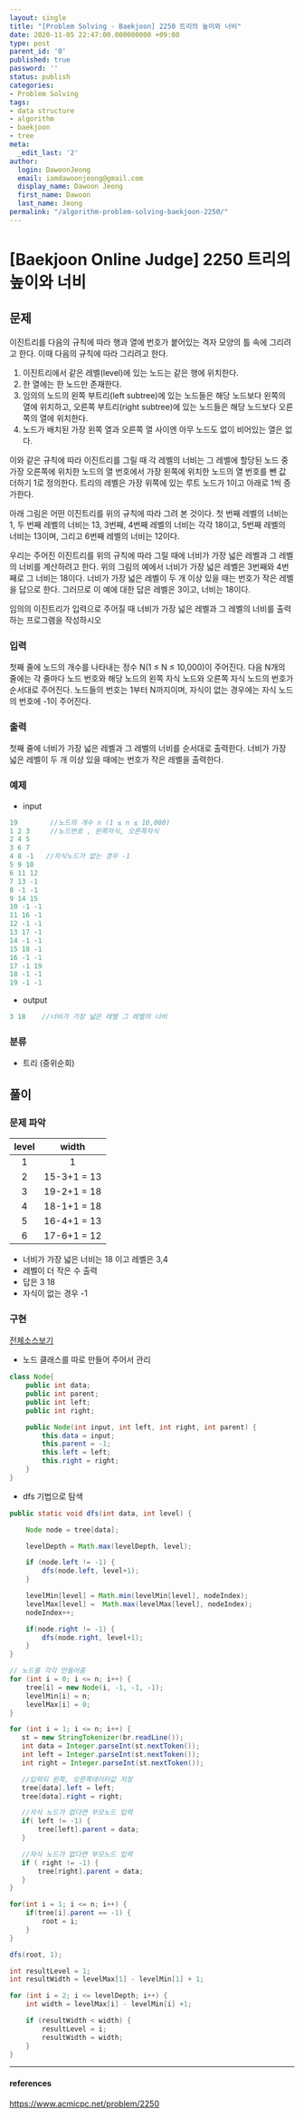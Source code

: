 ```yaml
---
layout: single
title: "[Problem Solving - Baekjoon] 2250 트리의 높이와 너비"
date: 2020-11-05 22:47:00.000000000 +09:00
type: post
parent_id: '0'
published: true
password: ''
status: publish
categories:
- Problem Solving
tags:
- data structure
- algorithm
- baekjoon
- tree
meta:
  _edit_last: '2'
author:
  login: DawoonJeong
  email: iamdawoonjeong@gmail.com
  display_name: Dawoon Jeong
  first_name: Dawoon
  last_name: Jeong
permalink: "/algorithm-problem-solving-baekjoon-2250/"
---
```

# [Baekjoon Online Judge] 2250 트리의 높이와 너비

## 문제
이진트리를 다음의 규칙에 따라 행과 열에 번호가 붙어있는 격자 모양의 틀 속에 그리려고 한다. 이때 다음의 규칙에 따라 그리려고 한다.

1. 이진트리에서 같은 레벨(level)에 있는 노드는 같은 행에 위치한다.
2. 한 열에는 한 노드만 존재한다.
3. 임의의 노드의 왼쪽 부트리(left subtree)에 있는 노드들은 해당 노드보다 왼쪽의 열에 위치하고, 오른쪽 부트리(right subtree)에 있는 노드들은 해당 노드보다 오른쪽의 열에 위치한다.
4. 노드가 배치된 가장 왼쪽 열과 오른쪽 열 사이엔 아무 노드도 없이 비어있는 열은 없다.

이와 같은 규칙에 따라 이진트리를 그릴 때 각 레벨의 너비는 그 레벨에 할당된 노드 중 가장 오른쪽에 위치한 노드의 열 번호에서 가장 왼쪽에 위치한 노드의 열 번호를 뺀 값 더하기 1로 정의한다. 트리의 레벨은 가장 위쪽에 있는 루트 노드가 1이고 아래로 1씩 증가한다.

아래 그림은 어떤 이진트리를 위의 규칙에 따라 그려 본 것이다. 첫 번째 레벨의 너비는 1, 두 번째 레벨의 너비는 13, 3번째, 4번째 레벨의 너비는 각각 18이고, 5번째 레벨의 너비는 13이며, 그리고 6번째 레벨의 너비는 12이다.

우리는 주어진 이진트리를 위의 규칙에 따라 그릴 때에 너비가 가장 넓은 레벨과 그 레벨의 너비를 계산하려고 한다. 위의 그림의 예에서 너비가 가장 넓은 레벨은 3번째와 4번째로 그 너비는 18이다. 너비가 가장 넓은 레벨이 두 개 이상 있을 때는 번호가 작은 레벨을 답으로 한다. 그러므로 이 예에 대한 답은 레벨은 3이고, 너비는 18이다.

임의의 이진트리가 입력으로 주어질 때 너비가 가장 넓은 레벨과 그 레벨의 너비를 출력하는 프로그램을 작성하시오

### 입력
첫째 줄에 노드의 개수를 나타내는 정수 N(1 ≤ N ≤ 10,000)이 주어진다. 다음 N개의 줄에는 각 줄마다 노드 번호와 해당 노드의 왼쪽 자식 노드와 오른쪽 자식 노드의 번호가 순서대로 주어진다. 노드들의 번호는 1부터 N까지이며, 자식이 없는 경우에는 자식 노드의 번호에 -1이 주어진다.

### 출력
첫째 줄에 너비가 가장 넓은 레벨과 그 레벨의 너비를 순서대로 출력한다. 너비가 가장 넓은 레벨이 두 개 이상 있을 때에는 번호가 작은 레벨을 출력한다.

### 예제
- input

```java
19        //노드의 개수 n (1 ≤ n ≤ 10,000)
1 2 3     //노드번호 , 왼쪽자식, 오른쪽자식
2 4 5
3 6 7
4 8 -1   //자식노드가 없는 경우 -1
5 9 10
6 11 12
7 13 -1
8 -1 -1
9 14 15
10 -1 -1
11 16 -1
12 -1 -1
13 17 -1
14 -1 -1
15 18 -1
16 -1 -1
17 -1 19
18 -1 -1
19 -1 -1
```

- output

```java
3 18    //너비가 가장 넓은 레벨 그 레벨의 너비
```

### 분류
- 트리 (중위순회)

## 풀이

### 문제 파악

| level |      width    |
|:-----:|:-------------:|
|   1   |   1           |
|   2   |  15-3+1 = 13  |
|   3   |  19-2+1 = 18  |
|   4   |  18-1+1 = 18  |
|   5   |  16-4+1 = 13  |
|   6   |  17-6+1 = 12  |

- 너비가 가장 넓은 너비는 18 이고 레벨은 3,4
- 레벨이 더 작은 수 출력
- 답은 3 18 
- 자식이 없는 경우 -1


### 구현

[전체소스보기](https://github.com/iamdawoonjeong/java-datastructure-algorithm/blob/master/java-algorithm-problem-solving/src/baekjoon/problem2250/Main.java)


- 노드 클래스를 따로 만들어 주어서 관리

```java
class Node{
    public int data;
    public int parent;
    public int left;
    public int right;

    public Node(int input, int left, int right, int parent) {
        this.data = input;
        this.parent = -1;
        this.left = left;
        this.right = right;
    }
}
```

- dfs 기법으로 탐색

```java
public static void dfs(int data, int level) {

    Node node = tree[data];

    levelDepth = Math.max(levelDepth, level);

    if (node.left != -1) {
        dfs(node.left, level+1);
    }

    levelMin[level] = Math.min(levelMin[level], nodeIndex);
    levelMax[level] =  Math.max(levelMax[level], nodeIndex);
    nodeIndex++;

    if(node.right != -1) {
        dfs(node.right, level+1);
    }
}
```


```java
// 노드를 각각 만들어줌
for (int i = 0; i <= n; i++) {
    tree[i] = new Node(i, -1, -1, -1);
    levelMin[i] = n;
    levelMax[i] = 0;
}

for (int i = 1; i <= n; i++) {
   st = new StringTokenizer(br.readLine());
   int data = Integer.parseInt(st.nextToken());
   int left = Integer.parseInt(st.nextToken());
   int right = Integer.parseInt(st.nextToken());

   //입력되 왼쪽, 오른쪽데이터값 저장
   tree[data].left = left;
   tree[data].right = right;

   //자식 노드가 없다면 부모노드 입력
   if( left != -1) {
       tree[left].parent = data;
   }

   //자식 노드가 없다면 부모노드 입력
   if ( right != -1) {
       tree[right].parent = data;
   }
}

for(int i = 1; i <= n; i++) {
    if(tree[i].parent == -1) {
        root = i;
    }
}

dfs(root, 1);

int resultLevel = 1;
int resultWidth = levelMax[1] - levelMin[1] + 1;

for (int i = 2; i <= levelDepth; i++) {
    int width = levelMax[i] - levelMin[i] +1;

    if (resultWidth < width) {
        resultLevel = i;
        resultWidth = width;
    }
}
```

---

#### references
<https://www.acmicpc.net/problem/2250>
